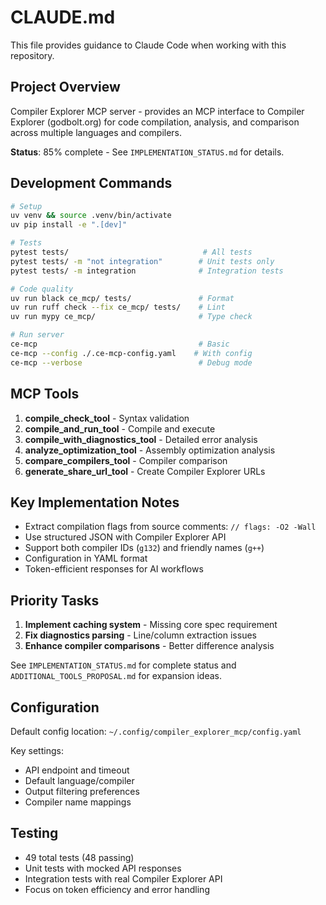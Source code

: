 # CLAUDE.md

This file provides guidance to Claude Code when working with this repository.

## Project Overview

Compiler Explorer MCP server - provides an MCP interface to Compiler Explorer (godbolt.org) for code compilation, analysis, and comparison across multiple languages and compilers.

**Status**: 85% complete - See `IMPLEMENTATION_STATUS.md` for details.

## Development Commands

```bash
# Setup
uv venv && source .venv/bin/activate
uv pip install -e ".[dev]"

# Tests
pytest tests/                              # All tests
pytest tests/ -m "not integration"        # Unit tests only
pytest tests/ -m integration              # Integration tests

# Code quality
uv run black ce_mcp/ tests/               # Format
uv run ruff check --fix ce_mcp/ tests/    # Lint
uv run mypy ce_mcp/                       # Type check

# Run server
ce-mcp                                    # Basic
ce-mcp --config ./.ce-mcp-config.yaml    # With config
ce-mcp --verbose                          # Debug mode
```

## MCP Tools

1. **compile_check_tool** - Syntax validation
2. **compile_and_run_tool** - Compile and execute
3. **compile_with_diagnostics_tool** - Detailed error analysis
4. **analyze_optimization_tool** - Assembly optimization analysis
5. **compare_compilers_tool** - Compiler comparison
6. **generate_share_url_tool** - Create Compiler Explorer URLs

## Key Implementation Notes

- Extract compilation flags from source comments: `// flags: -O2 -Wall`
- Use structured JSON with Compiler Explorer API
- Support both compiler IDs (`g132`) and friendly names (`g++`)
- Configuration in YAML format
- Token-efficient responses for AI workflows

## Priority Tasks

1. **Implement caching system** - Missing core spec requirement
2. **Fix diagnostics parsing** - Line/column extraction issues
3. **Enhance compiler comparisons** - Better difference analysis

See `IMPLEMENTATION_STATUS.md` for complete status and `ADDITIONAL_TOOLS_PROPOSAL.md` for expansion ideas.

## Configuration

Default config location: `~/.config/compiler_explorer_mcp/config.yaml`

Key settings:
- API endpoint and timeout
- Default language/compiler
- Output filtering preferences
- Compiler name mappings

## Testing

- 49 total tests (48 passing)
- Unit tests with mocked API responses
- Integration tests with real Compiler Explorer API
- Focus on token efficiency and error handling